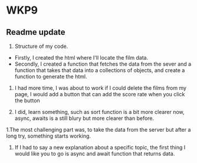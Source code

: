 # WKP9

## Readme update

1. Structure of my code.
  - Firstly, I created the html where I'll locate the film data.
  - Secondly, I created a function that fetches the data from the sever and a function that takes that data into a collections of objects, and create a function to generate the html.

1. I had more time, I was about to work if I could delete the films from my page, I would add a button that can add the score rate when you click the button

1. I did, learn something, such as sort function is a bit more clearer now, async, awaits is a still blury but more clearer than before.

1.The most challenging part was, to take the data from the server but after a long try, something starts working.

1. If I had to say a new explanation about a specific topic, the first thing I would like you to go is async and await function that returns data.